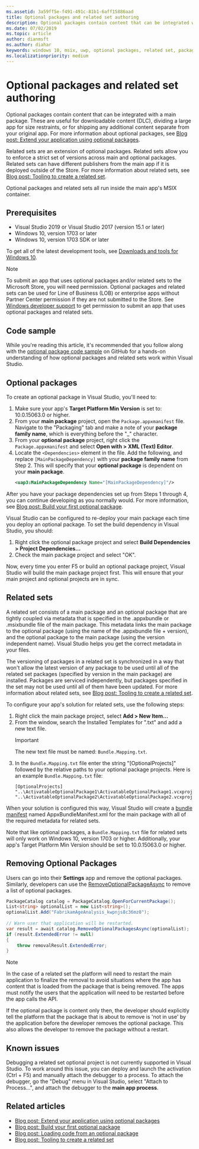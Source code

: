 ```yaml
---
ms.assetid: 3a59ff5e-f491-491c-81b1-6aff15886aad
title: Optional packages and related set authoring
description: Optional packages contain content that can be integrated with a main package. These are useful for downloadable content (DLC) and other scenarios.
ms.date: 07/02/2019
ms.topic: article
author: dianmsft
ms.author: diahar
keywords: windows 10, msix, uwp, optional packages, related set, package extension, visual studio
ms.localizationpriority: medium
---
```


# Optional packages and related set authoring

Optional packages contain content that can be integrated with a main package. These are useful for downloadable content (DLC), dividing a large app for size restraints, or for shipping any additional content separate from your original app. For more information about optional packages, see [Blog post: Extend your application using optional packages](/archive/blogs/appinstaller/uwpoptionalpackages).

Related sets are an extension of optional packages. Related sets allow you to enforce a strict set of versions across main and optional packages. Related sets can have different publishers from the main app if it is deployed outside of the Store. For more information about related sets, see [Blog post: Tooling to create a related set](/archive/blogs/appinstaller/tooling-to-create-a-related-set).

Optional packages and related sets all run inside the main app's MSIX container.

## Prerequisites

- Visual Studio 2019 or Visual Studio 2017 (version 15.1 or later)
- Windows 10, version 1703 or later
- Windows 10, version 1703 SDK or later

To get all of the latest development tools, see [Downloads and tools for Windows 10](https://developer.microsoft.com/windows/downloads).

> [!NOTE]
> To submit an app that uses optional packages and/or related sets to the Microsoft Store, you will need permission. Optional packages and related sets can be used for Line of Business (LOB) or enterprise apps without Partner Center permission if they are not submitted to the Store. See [Windows developer support](https://developer.microsoft.com/windows/support) to get permission to submit an app that uses optional packages and related sets.

## Code sample

While you're reading this article, it's recommended that you follow along with the [optional package code sample](https://github.com/AppInstaller/OptionalPackageSample) on GitHub for a hands-on understanding of how optional packages and related sets work within Visual Studio.

## Optional packages

To create an optional package in Visual Studio, you'll need to:

1. Make sure your app's **Target Platform Min Version** is set to: 10.0.15063.0 or higher.
2. From your **main package** project, open the `Package.appxmanifest` file. Navigate to the "Packaging" tab and make a note of your **package family name**, which is everything before the "_" character.
3. From your **optional package** project, right click the `Package.appxmanifest` and select **Open with > XML (Text) Editor**.
4. Locate the `<Dependencies>` element in the file. Add the following, and replace `[MainPackageDependency]` with your **package family name** from Step 2. This will specify that your **optional package** is dependent on your **main package**.
    ```XML
    <uap3:MainPackageDependency Name="[MainPackageDependency]"/>
    ```

After you have your package dependencies set up from Steps 1 through 4, you can continue developing as you normally would. For more information, see [Blog post: Build your first optional package](/archive/blogs/appinstaller/build-your-first-optional-package).

Visual Studio can be configured to re-deploy your main package each time you deploy an optional package. To set the build dependency in Visual Studio, you should:

1. Right click the optional package project and select **Build Dependencies > Project Dependencies...**
2. Check the main package project and select "OK". 

Now, every time you enter F5 or build an optional package project, Visual Studio will build the main package project first. This will ensure that your main project and optional projects are in sync.

## Related sets

A related set consists of a main package and an optional package that are tightly coupled via metadata that is specified in the .appxbundle or .msixbundle file of the main package. This metadata links the main package to the optional package (using the name of the .appxbundle file + version), and the optional package to the main package (using the version independent name). Visual Studio helps you get the correct metadata in your files. 

The versioning of packages in a related set is synchronized in a way that won't allow the latest version of any package to be used until all of the related set packages (specified by version in the main package) are installed. Packages are serviced independently, but packages specified in the set may not be used until all of them have been updated. For more information about related sets, see [Blog post: Tooling to create a related set](/archive/blogs/appinstaller/tooling-to-create-a-related-set).

To configure your app's solution for related sets, use the following steps:

1. Right click the main package project, select **Add > New Item...**
2. From the window, search the Installed Templates for ".txt" and add a new text file.
    > [!IMPORTANT]
    > The new text file must be named: `Bundle.Mapping.txt`.
3. In the `Bundle.Mapping.txt` file enter the string "[OptionalProjects]" followed by the relative paths to your optional package projects. Here is an example `Bundle.Mapping.txt` file:
    ```syntax
    [OptionalProjects]
    "..\ActivatableOptionalPackage1\ActivatableOptionalPackage1.vcxproj"
    "..\ActivatableOptionalPackage2\ActivatableOptionalPackage2.vcxproj"
    ```

When your solution is configured this way, Visual Studio will create a [bundle manifest](/uwp/schemas/bundlemanifestschema/bundle-manifest) named AppxBundleManifest.xml for the main package with all of the required metadata for related sets. 

Note that like optional packages, a `Bundle.Mapping.txt` file for related sets will only work on Windows 10, version 1703 or higher. Additionally, your app's Target Platform Min Version should be set to 10.0.15063.0 or higher.

## Removing Optional Packages

Users can go into their **Settings** app and remove the optional packages. Similarly, developers can use the [RemoveOptionalPackageAsync](/uwp/api/Windows.ApplicationModel.PackageCatalog) to remove a list of optional packages. 

```csharp
PackageCatalog catalog = PackageCatalog.OpenForCurrentPackage();
List<string> optionalList = new List<string>();
optionalList.Add("FabrikamAgeAnalysis_kwpnjs8c36mz0");
    
// Warn user that application will be restarted. 
var result = await catalog.RemoveOptionalPackagesAsync(optionalList);
if (result.ExtendedError != null)
{
    throw removalResult.ExtendedError;
}
```
> [!NOTE]
> In the case of a related set the platform will need to restart the main application to finalize the removal to avoid situations where the app has content that is loaded from the package that is being removed. The apps must notify the users that the application will need to be restarted before the app calls the API.

If the optional package is content only then, the developer should explicitly tell the platform that the package that is about to remove is 'not in use' by the application before the developer removes the optional package. This also allows the developer to remove the package without a restart.

## Known issues

Debugging a related set optional project is not currently supported in Visual Studio. To work around this issue, you can deploy and launch the activation (Ctrl + F5) and manually attach the debugger to a process. To attach the debugger, go the "Debug" menu in Visual Studio, select "Attach to Process...", and attach the debugger to the **main app process**.

## Related articles

* [Blog post: Extend your application using optional packages](/archive/blogs/appinstaller/uwpoptionalpackages)
* [Blog post: Build your first optional package](/archive/blogs/appinstaller/build-your-first-optional-package)
* [Blog post: Loading code from an optional package](/archive/blogs/appinstaller/loading-code-from-an-optional-package)
* [Blog post: Tooling to create a related set](/archive/blogs/appinstaller/tooling-to-create-a-related-set)